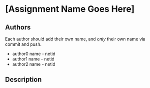 # [Assignment Name Goes Here] 

## Authors

 Each author should add their own name, and *only* their own name via commit and push.

* author0 name - netid
* author1 name - netid
* author2 name - netid

## Description
